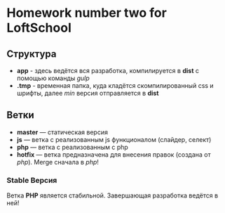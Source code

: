 <h1>Homework number two for LoftSchool</h1>
<h2>Структура</h2>
<ul>
  <li><strong>app</strong> - здесь ведётся вся разработка, компилируется в <strong>dist</strong> с помощью команды <em>gulp</em></li>
  <li><strong>.tmp</strong> - временная папка, куда кладётся скомпилированный css и шрифты, далее <em>min</em> версия отправляется в <strong>dist</strong></li>
</ul>
<h2>Ветки</h2>
<ul>
  	<li><strong>master</strong> &mdash; статическая версия</li>
  	<li><strong>js</strong> &mdash; ветка с реализованным js функционалом (слайдер, селект)</li>
	<li><strong>php</strong> &mdash; ветка с реализованным с php</li>
	<li><strong>hotfix</strong> &mdash; ветка предназначена для внесения правок (создана от <em>php</em>). Merge сначала в <em>php</em>!</li>
</ul>
<h3>Stable Версия</h3>
<p>Ветка <strong>PHP</strong> является стабильной. Завершающая разработка ведётся в ней!</p>
